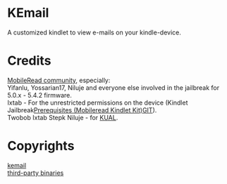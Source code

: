 KEmail
=
A customized kindlet to view e-mails on your kindle-device.

Credits
=
[MobileRead community](http://www.mobileread.com/forums/forumdisplay.php?f=150), especially:  
Yifanlu, Yossarian17, Niluje and everyone else involved in the jailbreak for 5.0.x - 5.4.2 firmware.  
Ixtab - For the unrestricted permissions on the device (Kindlet Jailbreak[Prerequisites (Mobileread Kindlet Kit)](http://www.mobileread.com/forums/showthread.php?t=233932)[GIT](https://bitbucket.org/ixtab/kindletjailbreak)).  
Twobob Ixtab Stepk Niluje - for [KUAL](http://www.mobileread.com/forums/showthread.php?t=203326).

Copyrights
=
[kemail](https://github.com/fapsi/kemail/wiki/copyrights-of-kemail)  
[third-party binaries](https://github.com/fapsi/kemail/wiki/copyrights-of-used-third-party-binaries)  


